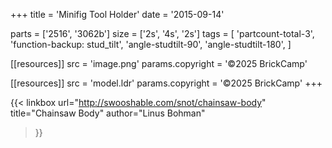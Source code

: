 +++
title = 'Minifig Tool Holder'
date  = '2015-09-14'

parts = ['2516', '3062b']
size  = ['2s', '4s', '2s']
tags  = [
  'partcount-total-3',
  'function-backup: stud_tilt',
  'angle-studtilt-90',
  'angle-studtilt-180',
]

[[resources]]
src              = 'image.png'
params.copyright = '©2025 BrickCamp'

[[resources]]
src              = 'model.ldr'
params.copyright = '©2025 BrickCamp'
+++

{{< linkbox
    url="http://swooshable.com/snot/chainsaw-body"
    title="Chainsaw Body"
    author="Linus Bohman"
>}}
